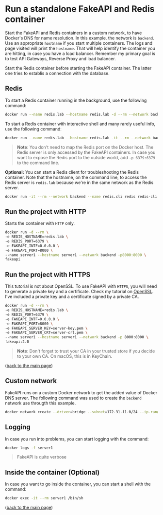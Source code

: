 <a name="readme-top"></a>

# Run a standalone FakeAPI and Redis container
Start the FakeAPI and Redis containers in a custom network, to have Docker's DNS for name resolution. In this example. the network is `backend`. Use an appropriate `hostname` if you start multiple containers. The logs and page visited will print the `hostname`. That will help identify the container you are hitting, in case you have a load balancer. Remember my primary goal is to test API Gateways, Reverse Proxy and load balancer.

Start the Redis container before starting the FakeAPI container. The latter one tries to establis a connection with the database.

## Redis
To start a Redis container running in the background, use the following command:
```sh
docker run --name redis.lab --hostname redis.lab -d --rm --network backend -p 6379:6379 redis
```

To start a Redis container with interactive shell and many rarely useful info, use the following command:
```sh
docker run --name redis.lab --hostname redis.lab -it --rm --network backend -p 6379:6379 redis --loglevel verbose
```

>**Note**: You don't need to map the Redis port on the Docker host. The Redis server is only accessed by the FakeAPI containers. In case you want to expose the Redis port to the outside world, add `-p 6379:6379` to the command line.

**Optional:** You can start a Redis client for troubleshooting the Redis container. Note that the hostname, on the command line, to access the Redis server is `redis.lab` because we're in the same network as the Redis server.
```sh
docker run -it --rm --network backend --name redis.cli redis redis-cli -h redis.lab
```

## Run the project with HTTP
Starts the container with `HTTP` only.

```sh
docker run -d --rm \
-e REDIS_HOSTNAME=redis.lab \
-e REDIS_PORT=6379 \
-e FAKEAPI_INTF=0.0.0.0 \
-e FAKEAPI_PORT=8000 \
--name server1 --hostname server1 --network backend -p8000:8000 \
fakeapi
```

## Run the project with HTTPS
This tutorial is not about OpenSSL. To use FakeAPI with `HTTPS`, you will need to generate a private key and a certificate. Check my tutorial on [OpenSSL](https://github.com/ddella/OpenSSL). I've included a private key and a certificate signed by a private CA.

```sh
docker run -d --rm \
-e REDIS_HOSTNAME=redis.lab \
-e REDIS_PORT=6379 \
-e FAKEAPI_INTF=0.0.0.0 \
-e FAKEAPI_PORT=8000 \
-e FAKEAPI_SERVER_KEY=server-key.pem \
-e FAKEAPI_SERVER_CRT=server-crt.pem \
--name server1 --hostname server1 --network backend -p 8000:8000 \
fakeapi:2.0
```
>**Note**: Don't forget to trust your CA in your trusted store if you decide to your own CA. On macOS, this is in KeyChain.

<p align="left">(<a href="README.md">back to the main page</a>)</p>

## Custom network
FakeAPI runs on a custom Docker network to get the added value of Docker DNS server. The following command was used to create the `backend` network use througth this example.

```sh
docker network create --driver=bridge --subnet=172.31.11.0/24 --ip-range=172.31.11.128/25 --gateway=172.31.11.1 backend
```
## Logging
In case you run into problems, you can start logging with the command:
```sh
docker logs -f server1
```

>FakeAPI is quite verbose

## Inside the container (Optional)
In case you want to go inside the container, you can start a shell with the command:
```sh
docker exec -it --rm server1 /bin/sh
```

<p align="left">(<a href="README.md">back to the main page</a>)</p>
